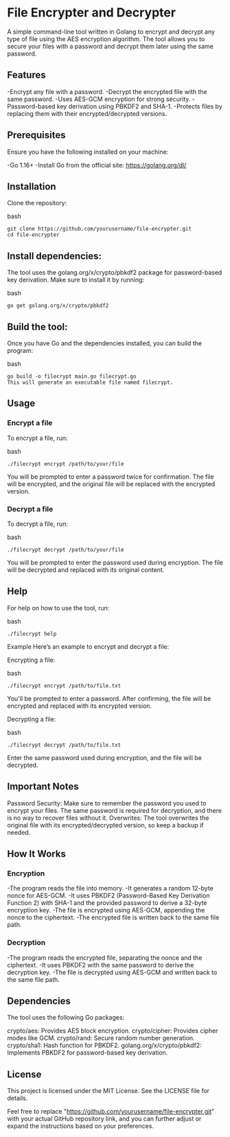 # File Encrypter and Decrypter
A simple command-line tool written in Golang to encrypt and decrypt any type of file using the AES encryption algorithm. The tool allows you to secure your files with a password and decrypt them later using the same password.

## Features
-Encrypt any file with a password.
-Decrypt the encrypted file with the same password.
-Uses AES-GCM encryption for strong security.
-Password-based key derivation using PBKDF2 and SHA-1.
-Protects files by replacing them with their encrypted/decrypted versions.
## Prerequisites
Ensure you have the following installed on your machine:

-Go 1.16+
-Install Go from the official site: https://golang.org/dl/
## Installation
Clone the repository:

bash
```
git clone https://github.com/yourusername/file-encrypter.git
cd file-encrypter
```
## Install dependencies:

The tool uses the golang.org/x/crypto/pbkdf2 package for password-based key derivation. Make sure to install it by running:

bash
```
go get golang.org/x/crypto/pbkdf2
```
## Build the tool:

Once you have Go and the dependencies installed, you can build the program:

bash
```
go build -o filecrypt main.go filecrypt.go
This will generate an executable file named filecrypt.
```
## Usage
### Encrypt a file
To encrypt a file, run:

bash
```
./filecrypt encrypt /path/to/your/file
```
You will be prompted to enter a password twice for confirmation.
The file will be encrypted, and the original file will be replaced with the encrypted version.
### Decrypt a file
To decrypt a file, run:

bash
```
./filecrypt decrypt /path/to/your/file
```
You will be prompted to enter the password used during encryption.
The file will be decrypted and replaced with its original content.
## Help
For help on how to use the tool, run:

bash
```
./filecrypt help
```
Example
Here’s an example to encrypt and decrypt a file:

Encrypting a file:

bash
```
./filecrypt encrypt /path/to/file.txt
```
You'll be prompted to enter a password. After confirming, the file will be encrypted and replaced with its encrypted version.

Decrypting a file:

bash
```
./filecrypt decrypt /path/to/file.txt
```
Enter the same password used during encryption, and the file will be decrypted.

## Important Notes
Password Security: Make sure to remember the password you used to encrypt your files. The same password is required for decryption, and there is no way to recover files without it.
Overwrites: The tool overwrites the original file with its encrypted/decrypted version, so keep a backup if needed.

## How It Works
### Encryption

-The program reads the file into memory.
-It generates a random 12-byte nonce for AES-GCM.
-It uses PBKDF2 (Password-Based Key Derivation Function 2) with SHA-1 and the provided password to derive a 32-byte encryption key.
-The file is encrypted using AES-GCM, appending the nonce to the ciphertext.
-The encrypted file is written back to the same file path.
### Decryption

-The program reads the encrypted file, separating the nonce and the ciphertext.
-It uses PBKDF2 with the same password to derive the decryption key.
-The file is decrypted using AES-GCM and written back to the same file path.

## Dependencies
The tool uses the following Go packages:

crypto/aes: Provides AES block encryption.
crypto/cipher: Provides cipher modes like GCM.
crypto/rand: Secure random number generation.
crypto/sha1: Hash function for PBKDF2.
golang.org/x/crypto/pbkdf2: Implements PBKDF2 for password-based key derivation.
## License
This project is licensed under the MIT License. See the LICENSE file for details.

Feel free to replace "https://github.com/yourusername/file-encrypter.git" with your actual GitHub repository link, and you can further adjust or expand the instructions based on your preferences.
